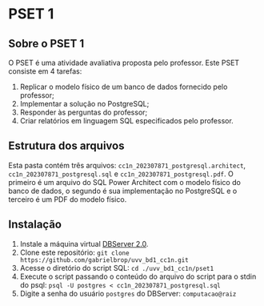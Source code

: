 # PSET 1
## Sobre o PSET 1
O PSET é uma atividade avaliativa proposta pelo professor. Este PSET consiste em 4 tarefas:
1. Replicar o modelo físico de um banco de dados fornecido pelo professor;
2. Implementar a solução no PostgreSQL;
3. Responder às perguntas do professor;
4. Criar relatórios em linguagem SQL especificados pelo professor.
## Estrutura dos arquivos
Esta pasta contém três arquivos: `cc1n_202307871_postgresql.architect`, `cc1n_202307871_postgresql.sql` e `cc1n_202307871_postgresql.pdf`. O primeiro é um arquivo do SQL Power Architect com o modelo físico do banco de dados, o segundo é sua implementação no PostgreSQL e o terceiro é um PDF do modelo físico.
## Instalação
1. Instale a máquina virtual [DBServer 2.0](https://www.computacaoraiz.com.br/2023/01/02/dbserver-2/).
2. Clone este repositório: `git clone https://github.com/gabrielbrop/uvv_bd1_cc1n.git`
3. Acesse o diretório do script SQL: `cd ./uvv_bd1_cc1n/pset1`
4. Execute o script passando o conteúdo do arquivo do script para o stdin do psql: `psql -U postgres < cc1n_202307871_postgresql.sql`
5. Digite a senha do usuário `postgres` do DBServer: `computacao@raiz`